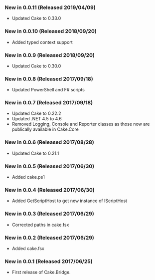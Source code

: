 ### New in 0.0.11 (Released 2019/04/09)
* Updated Cake to 0.33.0

### New in 0.0.10 (Released 2018/09/20)
* Added typed context support

### New in 0.0.9 (Released 2018/09/20)
* Updated Cake to 0.30.0

### New in 0.0.8 (Released 2017/09/18)
* Updated PowerShell and F# scripts

### New in 0.0.7 (Released 2017/09/18)
* Updated Cake to 0.22.2
* Updated .NET 4.5 to 4.6
* Removed Logging, Console and Reporter classes as those now are publically available in Cake.Core

### New in 0.0.6 (Released 2017/08/28)
* Updated Cake to 0.21.1

### New in 0.0.5 (Released 2017/06/30)
* Added cake.ps1

### New in 0.0.4 (Released 2017/06/30)
* Added GetScriptHost to get new instance of IScriptHost

### New in 0.0.3 (Released 2017/06/29)
* Corrected paths in cake.fsx

### New in 0.0.2 (Released 2017/06/29)
* Added cake.fsx

### New in 0.0.1 (Released 2017/06/25)
* First release of Cake.Bridge.
